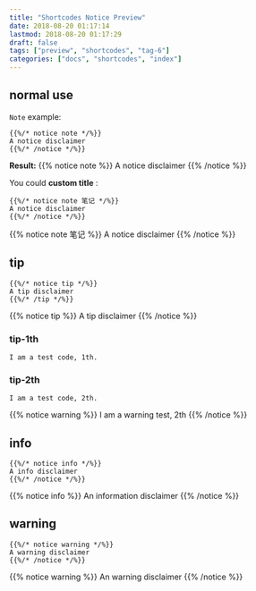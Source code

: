 ```yaml
---
title: "Shortcodes Notice Preview"
date: 2018-08-20 01:17:14
lastmod: 2018-08-20 01:17:29
draft: false
tags: ["preview", "shortcodes", "tag-6"]
categories: ["docs", "shortcodes", "index"]
---
```


## normal use
`Note` example:

```shortcode
{{%/* notice note */%}}
A notice disclaimer
{{%/* /notice */%}}
```

**Result:**
{{% notice note %}}
A notice disclaimer
{{% /notice %}}


You could **custom title** :


```shortcode
{{%/* notice note 笔记 */%}}
A notice disclaimer
{{%/* /notice */%}}
```

{{% notice note 笔记 %}}
A notice disclaimer
{{% /notice %}}


## tip

```shortcode
{{%/* notice tip */%}}
A tip disclaimer
{{%/* /tip */%}}
```

{{% notice tip %}}
A tip disclaimer
{{% /notice %}}

### tip-1th

```shortcode
I am a test code, 1th.
```

### tip-2th

```shortcode
I am a test code, 2th.
```

{{% notice warning %}}
I am a warning test, 2th
{{% /notice %}}

## info
```shortcode
{{%/* notice info */%}}
A info disclaimer
{{%/* /notice */%}}
```

{{% notice info %}}
An information disclaimer
{{% /notice %}}


## warning
```shortcode
{{%/* notice warning */%}}
A warning disclaimer
{{%/* /notice */%}}
```

{{% notice warning %}}
An warning disclaimer
{{% /notice %}}
